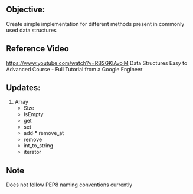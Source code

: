 ## Objective:
Create simple implementation for different methods present in commonly used data structures

## Reference Video 
https://www.youtube.com/watch?v=RBSGKlAvoiM
Data Structures Easy to Advanced Course - Full Tutorial from a Google Engineer

## Updates: 
1. Array
    * Size
    * IsEmpty
    * get
    * set
    * add⋅* remove_at
    * remove
    * int_to_string
    * iterator

## Note
Does not follow PEP8 naming conventions currently 
